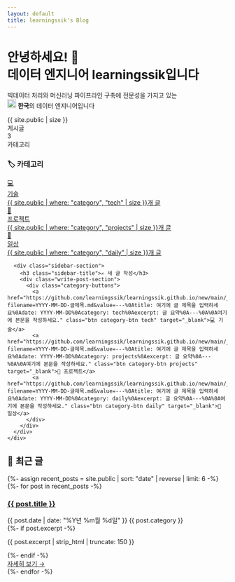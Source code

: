 ```yaml
---
layout: default
title: learningssik's Blog
---
```


<div class="hero-section">
  <div class="container">
    <div class="hero-content">
      <h1 class="hero-title">
        안녕하세요! 👋<br>
        <span class="highlight">데이터 엔지니어 learningssik</span>입니다
      </h1>
      <p class="hero-description">
        빅데이터 처리와 머신러닝 파이프라인 구축에 전문성을 가지고 있는<br>
        <img src="https://raw.githubusercontent.com/learningssik/learningssik/main/south-korea.png" width="20"/> <strong>한국</strong>의 데이터 엔지니어입니다
      </p>
      <div class="hero-stats">
        <div class="stat-item">
          <div class="stat-number">{{ site.public | size }}</div>
          <div class="stat-label">게시글</div>
        </div>
        <div class="stat-item">
          <div class="stat-number">3</div>
          <div class="stat-label">카테고리</div>
        </div>
      </div>
    </div>
  </div>
</div>

<!-- 왼쪽 사이드바 -->
<div class="left-sidebar">
  <div class="container">
    <div class="sidebar-content">
      <div class="sidebar-section">
        <h3 class="sidebar-title">🏷️ 카테고리</h3>
        <div class="category-list">
          <a href="/tech/" class="category-item tech">
            <div class="category-icon">💻</div>
            <div class="category-info">
              <div class="category-name">기술</div>
              <div class="category-count">{{ site.public | where: "category", "tech" | size }}개 글</div>
            </div>
          </a>
          <a href="/projects/" class="category-item projects">
            <div class="category-icon">🚀</div>
            <div class="category-info">
              <div class="category-name">프로젝트</div>
              <div class="category-count">{{ site.public | where: "category", "projects" | size }}개 글</div>
            </div>
          </a>
          <a href="/daily/" class="category-item daily">
            <div class="category-icon">📝</div>
            <div class="category-info">
              <div class="category-name">일상</div>
              <div class="category-count">{{ site.public | where: "category", "daily" | size }}개 글</div>
            </div>
          </a>
        </div>
      </div>
      
      <div class="sidebar-section">
        <h3 class="sidebar-title">✍️ 새 글 작성</h3>
        <div class="write-post-section">
          <div class="category-buttons">
            <a href="https://github.com/learningssik/learningssik.github.io/new/main/_public/tech/?filename=YYYY-MM-DD-글제목.md&value=---%0Atitle: 여기에 글 제목을 입력하세요%0Adate: YYYY-MM-DD%0Acategory: tech%0Aexcerpt: 글 요약%0A---%0A%0A여기에 본문을 작성하세요." class="btn category-btn tech" target="_blank">💻 기술</a>
            <a href="https://github.com/learningssik/learningssik.github.io/new/main/_public/projects/?filename=YYYY-MM-DD-글제목.md&value=---%0Atitle: 여기에 글 제목을 입력하세요%0Adate: YYYY-MM-DD%0Acategory: projects%0Aexcerpt: 글 요약%0A---%0A%0A여기에 본문을 작성하세요." class="btn category-btn projects" target="_blank">🚀 프로젝트</a>
            <a href="https://github.com/learningssik/learningssik.github.io/new/main/_public/daily/?filename=YYYY-MM-DD-글제목.md&value=---%0Atitle: 여기에 글 제목을 입력하세요%0Adate: YYYY-MM-DD%0Acategory: daily%0Aexcerpt: 글 요약%0A---%0A%0A여기에 본문을 작성하세요." class="btn category-btn daily" target="_blank">📝 일상</a>
          </div>
        </div>
      </div>
    </div>
  </div>
</div>

<!-- 메인 콘텐츠 -->
<div class="main-content">
  <div class="container">
    <section class="posts-section">
      <h2 class="section-title">📝 최근 글</h2>
      <div class="posts-list">
        {%- assign recent_posts = site.public | sort: "date" | reverse | limit: 6 -%}
        {%- for post in recent_posts -%}
        <article class="post-card">
          <div class="post-header">
            <h3 class="post-title">
              <a href="{{ post.url | relative_url }}">{{ post.title }}</a>
            </h3>
            <div class="post-meta">
              <time class="post-date">{{ post.date | date: "%Y년 %m월 %d일" }}</time>
              <span class="post-category">{{ post.category }}</span>
            </div>
          </div>
          {%- if post.excerpt -%}
          <p class="post-excerpt">{{ post.excerpt | strip_html | truncate: 150 }}</p>
          {%- endif -%}
          <div class="post-footer">
            <a href="{{ post.url | relative_url }}" class="read-more">자세히 보기 →</a>
          </div>
        </article>
        {%- endfor -%}
      </div>
    </section>
  </div>
</div>
